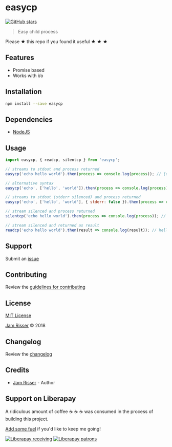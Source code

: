 # easycp

[![GitHub stars](https://img.shields.io/github/stars/codejamninja/easycp.svg?style=social&label=Stars)](https://github.com/codejamninja/easycp)

> Easy child process

Please ★ this repo if you found it useful ★ ★ ★


## Features

* Promise based
* Works with i/o


## Installation

```sh
npm install --save easycp
```


## Dependencies

* [NodeJS](https://nodejs.org)


## Usage

```js
import easycp, { readcp, silentcp } from 'easycp';

// streams to stdout and process returned
easycp('echo hello world').then(process => console.log(process)); // [object Object]

// alternative syntax
easycp('echo', ['hello', 'world']).then(process => console.log(process)); // [object Object]

// streams to stdout (stderr silenced) and process returned
easycp('echo', ['hello', 'world'], { stderr: false }).then(process => console.log(process)); // [object Object]

// stream silenced and process returned
silentcp('echo hello world').then(process => console.log(process)); // [object Object]

// stream silenced and returned as result
readcp('echo hello world').then(result => console.log(result)); // hello world
```


## Support

Submit an [issue](https://github.com/codejamninja/easycp/issues/new)


## Contributing

Review the [guidelines for contributing](https://github.com/codejamninja/easycp/blob/master/CONTRIBUTING.md)


## License

[MIT License](https://github.com/codejamninja/easycp/blob/master/LICENSE)

[Jam Risser](https://codejam.ninja) © 2018


## Changelog

Review the [changelog](https://github.com/codejamninja/easycp/blob/master/CHANGELOG.md)


## Credits

* [Jam Risser](https://codejam.ninja) - Author


## Support on Liberapay

A ridiculous amount of coffee ☕ ☕ ☕ was consumed in the process of building this project.

[Add some fuel](https://liberapay.com/codejamninja/donate) if you'd like to keep me going!

[![Liberapay receiving](https://img.shields.io/liberapay/receives/codejamninja.svg?style=flat-square)](https://liberapay.com/codejamninja/donate)
[![Liberapay patrons](https://img.shields.io/liberapay/patrons/codejamninja.svg?style=flat-square)](https://liberapay.com/codejamninja/donate)
